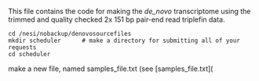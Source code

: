 This file contains the code for making the _de_novo_ transcriptome using the trimmed and quality checked 2x 151 bp pair-end read triplefin data.

```
cd /nesi/nobackup/denovosourcefiles
mkdir scheduler      # make a directory for submitting all of your requests
cd scheduler
```

make a new file, named samples_file.txt (see [samples_file.txt](
